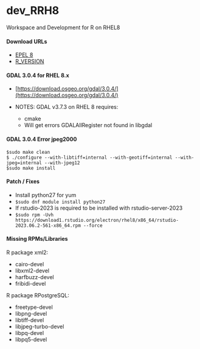 # dev_RRH8
Workspace and Development for  R on RHEL8

#### Download URLs
- [EPEL 8](https://dl.fedoraproject.org/pub/epel/epel-release-latest-8.noarch.rpm) <br/>
- [R_VERSION](https://cdn.rstudio.com/r/centos-8/pkgs/R-${R_VERSION}-1-1.x86_64.rpm) <br/>

#### GDAL 3.0.4 for RHEL 8.x 
- [https://download.osgeo.org/gdal/3.0.4/](https://download.osgeo.org/gdal/3.0.4/) <br/>

- NOTES:  GDAL v3.7.3 on RHEL 8 requires: <br/>
  - cmake <br/>
  - Will get errors GDALAllRegister not found in libgdal <br/>

#### GDAL 3.0.4 Error jpeg2000
```
$sudo make clean
$ ./configure --with-libtiff=internal --with-geotiff=internal --with-jpeg=internal --with-jpeg12
$sudo make install
```

#### Patch / Fixes
- Install python27 for yum
- `$sudo dnf module install python27`
- If rstudio-2023 is required to be installed with rstudio-server-2023
- `$sudo rpm -Uvh https://download1.rstudio.org/electron/rhel8/x86_64/rstudio-2023.06.2-561-x86_64.rpm --force` <br/>

#### Missing RPMs/Libraries
R package xml2: <br/>
- cairo-devel
- libxml2-devel
- harfbuzz-devel
- fribidi-devel

R package RPostgreSQL: <br/>
- freetype-devel
- libpng-devel
- libtiff-devel
- libjpeg-turbo-devel
- libpq-devel
- libpq5-devel
